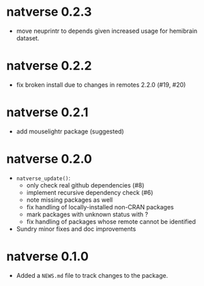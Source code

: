 # natverse 0.2.3

* move neuprintr to depends given increased usage for hemibrain dataset.

# natverse 0.2.2

* fix broken install due to changes in remotes 2.2.0 (#19, #20)

# natverse 0.2.1

* add mouselightr package (suggested)

# natverse 0.2.0

* `natverse_update()`:
  - only check real github dependencies (#8)
  - implement recursive dependency check (#6)
  - note missing packages as well
  - fix handling of locally-installed non-CRAN packages
  - mark packages with unknown status with ?
  - fix handling of packages whose remote cannot be identified
* Sundry minor fixes and doc improvements

# natverse 0.1.0

* Added a `NEWS.md` file to track changes to the package.
